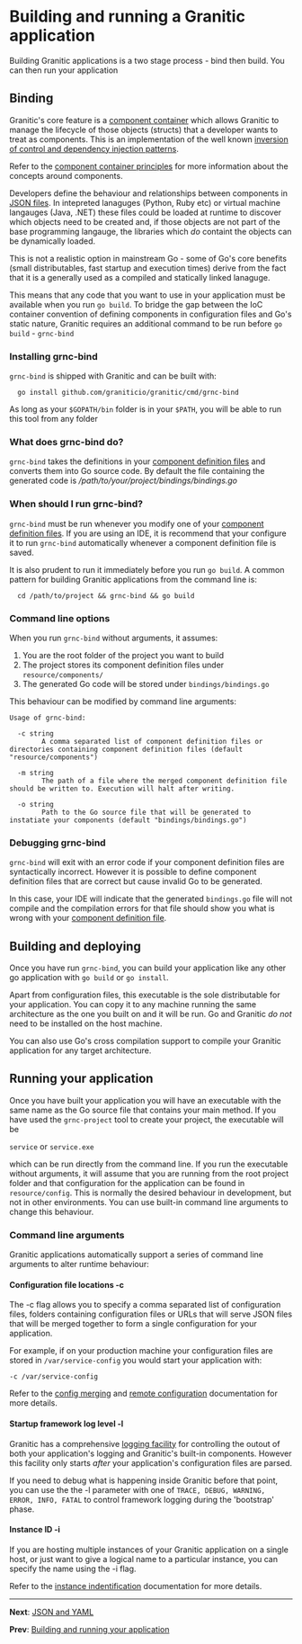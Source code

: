# Building and running a Granitic application

Building Granitic applications is a two stage process - bind then build. You can then run your application

## Binding

Granitic's core feature is a [component container](ioc-index.md) which allows Granitic to manage the lifecycle of those objects (structs) that a developer wants to treat as components. This is an implementation of the well known [inversion of control and dependency injection patterns](https://martinfowler.com/articles/injection.html).

Refer to the [component container principles](ioc-principles) for more information about the concepts around components.

Developers define the behaviour and relationships between components in [JSON files](ioc-definition-files.md). In intepreted lanaguges (Python, Ruby etc) or virtual machine langauges (Java, .NET) these files could be loaded at runtime to discover which objects need to be created and, if those objects are not part of the base programming langauge, the libraries which _do_ containt the objects can be dynamically loaded.

This is not a realistic option in mainstream Go - some of Go's core benefits (small distributables, fast startup and execution times) derive from the fact that it is a generally used as a compiled and statically linked lanaguge.

This means that any code that you want to use in your application must be available when you run `go build`. To bridge the gap between the IoC container convention of defining components in configuration files and Go's static nature, Granitic requires an additional command to be run before `go build` - `grnc-bind`

### Installing grnc-bind

`grnc-bind` is shipped with Granitic and can be built with:

```
  go install github.com/graniticio/granitic/cmd/grnc-bind
```

As long as your `$GOPATH/bin` folder is in your `$PATH`, you will be able to run this tool from any folder

### What does grnc-bind do?

`grnc-bind` takes the definitions in your [component definition files](ioc-definition-files.md) and converts them into Go source code. By default the file containing the generated code is _/path/to/your/project/bindings/bindings.go_

### When should I run grnc-bind?

`grnc-bind` must be run whenever you modify one of your [component definition files](ioc-definition-files.md). If you are using an IDE, it is recommend that your configure it to run `grnc-bind` automatically whenever a component definition file is saved.

It is also prudent to run it immediately before you run `go build`. A common pattern for building Granitic applications from the command line is:

```
  cd /path/to/project && grnc-bind && go build
```

### Command line options

When you run `grnc-bind` without arguments, it assumes:

  1. You are the root folder of the project you want to build
  2. The project stores its component definition files under `resource/components/`
  3. The generated Go code will be stored under `bindings/bindings.go`

This behaviour can be modified by command line arguments:

```
Usage of grnc-bind:

  -c string
    	A comma separated list of component definition files or directories containing component definition files (default "resource/components")

  -m string
    	The path of a file where the merged component definition file should be written to. Execution will halt after writing.

  -o string
    	Path to the Go source file that will be generated to instatiate your components (default "bindings/bindings.go")
```

### Debugging grnc-bind

`grnc-bind` will exit with an error code if your component definition files are syntactically incorrect. However it is possible to define component definition files that are correct but cause invalid Go to be generated.

In this case, your IDE will indicate that the generated `bindings.go` file will not compile and the compilation errors for that file should show you what is wrong with your [component definition file](ioc-definition-files.md).

## Building and deploying

Once you have run `grnc-bind`, you can build your application like any other go application with `go build` or `go install`.

Apart from configuration files, this executable is the sole distributable
for your application. You can copy it to any machine running the same architecture as the one you built on and it will be run. Go and Granitic _do not_ need to be installed on the host machine.

You can also use Go's cross compilation support to compile your Granitic application for any target architecture.

## Running your application

Once you have built your application you will have an executable with the same name as the Go source file that contains your main method. If you have used the `grnc-project` tool to create your project, the executable will be 

`service` or `service.exe`

which can be run directly from the command line. If you run the executable without arguments, it will assume that you are running from the root project folder and that configuration for the application can be found in `resource/config`. This is normally the desired behaviour in development, but not in other environments. You can use built-in command line arguments to change this behaviour.

### Command line arguments

Granitic applications automatically support a series of command line arguments to alter runtime behaviour:

#### Configuration file locations -c

The -c flag allows you to specify a comma separated list of configuration files, folders containing configuration files or URLs that will serve JSON files that will be merged together to form a single configuration for your application.

For example, if on your production machine your configuration files are stored in `/var/service-config` you would start your application with:

```
-c /var/service-config
```

Refer to the [config merging](cfg-merging.md) and [remote configuration](adm-remote.md) documentation for more details.


#### Startup framework log level -l

Granitic has a comprehensive [logging facility](log-index.md) for controlling the outout of both your application's logging and Granitic's built-in components. However this facility only starts _after_ your application's configuration files are parsed. 

If you need to debug what is happening inside Granitic before that point, you can use the the -l parameter with one of `TRACE, DEBUG, WARNING, ERROR, INFO, FATAL` to control framework logging during the 'bootstrap' phase.

#### Instance ID -i 

If you are hosting multiple instances of your Granitic application on a single host, or just want to give a logical name to a particular instance, you can specify the name using the -i flag.

Refer to the [instance indentification](adm-instance.md) documentation for more details.

---
**Next**: [JSON and YAML](gpr-json.md) 

**Prev**: [Building and running your application](gpr-build.md)
